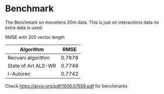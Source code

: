 # Benchmark

The Benchmark on movielens 20m data. This is just on interactions data no extra data is used:

RMSE with 200 vector length

   |   Algorithm         |   RMSE        |
   | --------------      | ------------- |
   | Recvani algorithm   |  0.7676       |
   | State of Art ALS-WR |  0.7746       |
   | I-Autorec           |  0.7742       |

Check https://arxiv.org/pdf/1606.07659.pdf for benchmarks
